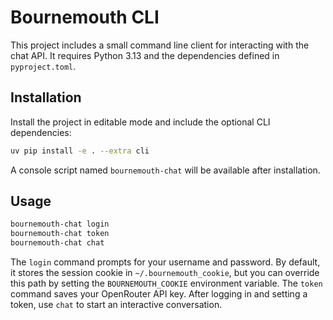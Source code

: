 # Bournemouth CLI

This project includes a small command line client for interacting with the chat
API. It requires Python 3.13 and the dependencies defined in `pyproject.toml`.

## Installation

Install the project in editable mode and include the optional CLI
dependencies:

```bash
uv pip install -e . --extra cli
```

A console script named `bournemouth-chat` will be available after installation.

## Usage

```bash
bournemouth-chat login
bournemouth-chat token
bournemouth-chat chat
```

The `login` command prompts for your username and password. By default, it stores
the session cookie in `~/.bournemouth_cookie`, but you can override this path by
setting the `BOURNEMOUTH_COOKIE` environment variable. The `token` command saves
your OpenRouter API key. After logging in and setting a token, use `chat` to
start an interactive conversation.
